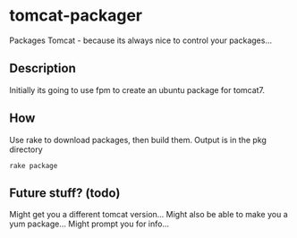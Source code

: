 tomcat-packager
===============

Packages Tomcat - because its always nice to control your packages...

## Description
Initially its going to use fpm to create an ubuntu package for tomcat7.  

## How
Use rake to download packages, then build them.  Output is in the pkg directory

``rake package``

## Future stuff? (todo)
Might get you a different tomcat version...
Might also be able to make you a yum package...
Might prompt you for info...
